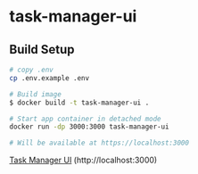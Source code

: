 # task-manager-ui

## Build Setup

```bash
# copy .env
cp .env.example .env

# Build image
$ docker build -t task-manager-ui . 

# Start app container in detached mode
docker run -dp 3000:3000 task-manager-ui

# Will be available at https://localhost:3000
```
[Task Manager UI](https://localhost:3000) (http://localhost:3000)
